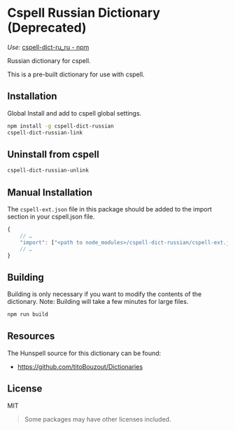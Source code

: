 # Cspell Russian Dictionary (Deprecated)

*Use:* [cspell-dict-ru_ru - npm](https://www.npmjs.com/package/cspell-dict-ru_ru)

Russian dictionary for cspell.

This is a pre-built dictionary for use with cspell.

## Installation

Global Install and add to cspell global settings.

```sh
npm install -g cspell-dict-russian
cspell-dict-russian-link
```

## Uninstall from cspell

```sh
cspell-dict-russian-unlink
```

## Manual Installation

The `cspell-ext.json` file in this package should be added to the import section in your cspell.json file.

```javascript
{
    // …
    "import": ["<path to node_modules>/cspell-dict-russian/cspell-ext.json"],
    // …
}
```

## Building

Building is only necessary if you want to modify the contents of the dictionary.  Note: Building will take a few minutes for large files.

```sh
npm run build
```

## Resources

The Hunspell source for this dictionary can be found:

* https://github.com/titoBouzout/Dictionaries

## License

MIT
> Some packages may have other licenses included.
